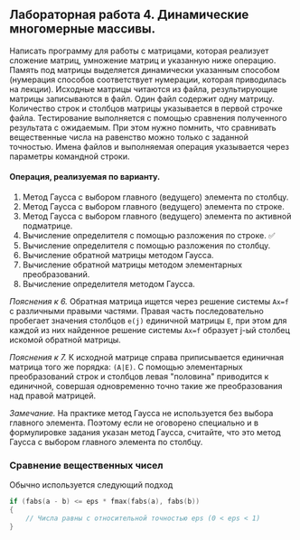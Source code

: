 ## Лабораторная работа 4. Динамические многомерные массивы.

Написать программу для работы с матрицами, которая реализует сложение матриц, умножение матриц и указанную ниже операцию.
Память под матрицы выделяется динамически указанным способом (нумерация способов соответствует нумерации, которая приводилась на лекции).
Исходные матрицы читаются из файла, результирующие матрицы записываются в файл. Один файл содержит одну матрицу. Количество строк и столбцов матрицы указывается в первой строчке файла.
Тестирование выполняется с помощью сравнения полученного результата с ожидаемым. При этом нужно помнить, что сравнивать вещественные числа на равенство можно только с заданной точностью.
Имена файлов и выполняемая операция указывается через параметры командной строки.

#### Операция, реализуемая по варианту.

1. Метод Гаусса с выбором главного (ведущего) элемента по столбцу.
2. Метод Гаусса с выбором главного (ведущего) элемента по строке.
3. Метод Гаусса с выбором главного (ведущего) элемента по активной подматрице.
4. Вычисление определителя с помощью разложения по строке. :white_check_mark:
5. Вычисление определителя с помощью разложения по столбцу.
6. Вычисление обратной матрицы методом Гаусса.
7. Вычисление обратной матрицы методом элементарных преобразований.
8. Вычисление определителя методом Гаусса.

*Пояснения к 6.*
Обратная матрица ищется через решение системы `Ax=f` с различными правыми частями. Правая часть последовательно пробегает значения столбцов `e(j)` единичной матрицы `E`, при этом для каждой из них найденное решение системы `Ax=f` образует j-ый столбец искомой обратной матрицы.

*Пояснения к 7.*
К исходной матрице справа приписывается единичная матрица того же порядка: `(A|E)`. С помощью элементарных преобразований строк и столбцов левая "половина" приводится к единичной, совершая одновременно точно такие же преобразования над правой матрицей.

*Замечание.*
На практике метод Гаусса не используется без выбора главного элемента. Поэтому если не оговорено специально и в формулировке задания указан метод Гаусса, считайте, что это метод Гаусса с выбором главного элемента по столбцу.

### Сравнение вещественных чисел 

Обычно используется следующий подход

```c
if (fabs(a - b) <= eps * fmax(fabs(a), fabs(b))
{
    // Числа равны с относительной точностью eps (0 < eps < 1)
}
```
